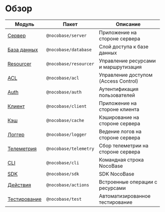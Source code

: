 # Обзор

| Модуль                                                                                                | Пакет                     | Описание                              |
| ----------------------------------------------------------------------------------------------------- | ------------------------- | ------------------------------------- |
| [Сервер](/api/server/application)                                                                     | `@nocobase/server`        | Приложение на стороне сервера          |
| [База данных](/api/database)                                                                          | `@nocobase/database`      | Слой доступа к базе данных             |
| [Resourcer](/api/resourcer/resource-manager)                                                          | `@nocobase/resourcer`     | Управление ресурсами и маршрутизация    |
| [ACL](/api/acl/acl)                                                                                   | `@nocobase/acl`           | Управление доступом (Access Control)   |
| [Auth](/api/auth/auth-manager)                                                                        | `@nocobase/auth`          | Аутентификация пользователей           |
| <a href="https://client.docs-cn.nocobase.com/core/application/application" target="_blank">Клиент</a> | `@nocobase/client`        | Приложение на стороне клиента           |
| [Кэш](/api/cache/cache-manager)                                                                       | `@nocobase/cache`         | Кэширование на стороне сервера         |
| [Логгер](/api/logger)                                                                                 | `@nocobase/logger`        | Ведение логов на стороне сервера       |
| [Телеметрия](/api/telemetry/telemetry)                                                                | `@nocobase/telemetry`     | Сбор телеметрии на стороне сервера     |
| [CLI](/api/cli)                                                                                       | `@nocobase/cli`           | Командная строка NocoBase              |
| [SDK](/api/sdk)                                                                                       | `@nocobase/sdk`           | SDK NocoBase                           |
| [Действия](/api/actions)                                                                              | `@nocobase/actions`       | Встроенные операции с ресурсами        |
| [Тестирование](/api/test/server)                                                                      | `@nocobase/test`          | Автоматизированное тестирование        |
